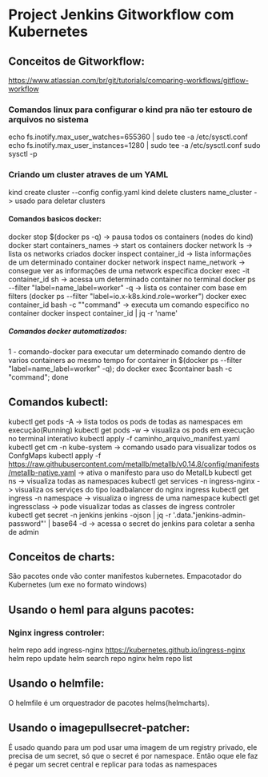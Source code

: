 # Project Jenkins Gitworkflow com Kubernetes
## Conceitos de Gitworkflow:
https://www.atlassian.com/br/git/tutorials/comparing-workflows/gitflow-workflow

### Comandos linux para configurar o kind pra não ter estouro de arquivos no sistema 
echo fs.inotify.max_user_watches=655360 | sudo tee -a /etc/sysctl.conf
echo fs.inotify.max_user_instances=1280 | sudo tee -a /etc/sysctl.conf 
sudo sysctl -p

### Criando um cluster atraves de um YAML
kind create cluster --config config.yaml
kind delete clusters name_cluster -> usado para deletar clusters

#### Comandos basicos docker:
docker stop $(docker ps -q) -> pausa todos os containers (nodes do kind)
docker start containers_names -> start os containers 
docker network ls -> lista os networks criados
docker inspect container_id -> lista informações de um determinado container
docker network inspect name_network -> consegue ver as informações de uma network especifica 
docker exec -it container_id sh -> acessa um determinado container no terminal 
docker ps --filter "label=name_label=worker" -q -> lista os container com base em filters  (docker ps --filter "label=io.x-k8s.kind.role=worker")
docker exec container_id bash -c ""command" -> executa um comando especifico no container 
docker inspect container_id | jq -r 'name' 

##### Comandos docker automatizados:
1 - comando-docker para executar um determinado comando dentro de varios containers ao mesmo tempo
for container in $(docker ps --filter "label=name_label=worker" -q); do docker exec $container bash -c "command"; done

## Comandos kubectl:
kubectl get pods -A -> lista todos os pods de todas as namespaces em execução(Running)
kubectl get pods -w -> visualiza os pods em execução no terminal interativo 
kubectl apply -f caminho_arquivo_manifest.yaml
kubectl get cm -n kube-system -> comando usado para visualizar todos os ConfgMaps
kubectl apply -f https://raw.githubusercontent.com/metallb/metallb/v0.14.8/config/manifests/metallb-native.yaml -> ativa o manifesto para uso do MetalLb
kubectl get ns -> visualiza todas as namespaces
kubectl get services -n ingress-nginx -> visualiza os serviçes do tipo loadbalancer do nginx ingress 
kubectl get ingress -n namespace -> visualiza o ingress de uma namespace
kubectl get ingressclass -> pode visualizar todas as classes de ingress controler 
kubectl get secret -n jenkins jenkins -ojson | jq -r '.data."jenkins-admin-password"' | base64 -d -> acessa o secret do jenkins para coletar a senha de admin 

## Conceitos de charts:
São pacotes onde vão conter manifestos kubernetes. 
Empacotador do Kubernetes (um exe no formato windows)

## Usando o heml para alguns pacotes:
### Nginx ingress controler:
helm repo add ingress-nginx https://kubernetes.github.io/ingress-nginx
helm repo update
helm search repo nginx
helm repo list

## Usando o helmfile:
O helmfile é um orquestrador de pacotes helms(helmcharts).

## Usando o imagepullsecret-patcher:
É usado quando para um pod usar uma imagem de um registry privado, ele precisa de um secret, só que o secret é por namespace. Então oque ele faz é pegar um secret central e replicar para todas as namespaces

